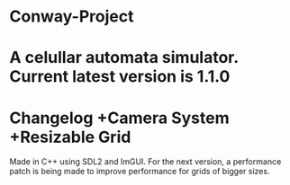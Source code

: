 # Conway-Project
A celullar automata simulator.
Current latest version is 1.1.0
================
Changelog
+Camera System
+Resizable Grid
================
Made in C++ using SDL2 and ImGUI.
For the next version, a performance patch is being made to improve performance for grids of bigger sizes.
